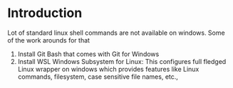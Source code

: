 # Introduction

Lot of standard linux shell commands are not available on windows. Some of the work arounds for that

1. Install Git Bash that comes with Git for Windows
2. Install WSL Windows Subsystem for Linux: This configures full fledged Linux wrapper on windows which provides features like Linux commands, filesystem, case sensitive file names, etc.,